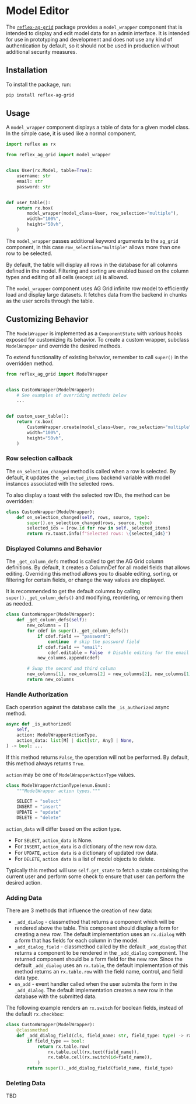 # Model Editor

The [`reflex-ag-grid`](https://github.com/reflex-dev/reflex-ag-grid) package
provides a `model_wrapper` component that is intended to display and edit model
data for an admin interface. It is intended for use in prototyping and
development and does not use any kind of authentication by default, so it should
not be used in production without additional security measures.

## Installation

To install the package, run:

```bash
pip install reflex-ag-grid
```

## Usage

A `model_wrapper` component displays a table of data for a given model class. In
the simple case, it is used like a normal component.

```python
import reflex as rx

from reflex_ag_grid import model_wrapper


class User(rx.Model, table=True):
    username: str
    email: str
    password: str


def user_table():
    return rx.box(
        model_wrapper(model_class=User, row_selection="multiple"),
        width="100%",
        height="50vh",
    )
```

The `model_wrapper` passes additional keyword arguments to the `ag_grid`
component, in this case `row_selection="multiple"` allows more than one row to
be selected.

By default, the table will display all rows in the database for all columns
defined in the model. Filtering and sorting are enabled based on the column
types and editing of all cells (except `id`) is allowed.

The `model_wrapper` component uses AG Grid infinite row model to efficiently
load and display large datasets. It fetches data from the backend in chunks as
the user scrolls through the table.

## Customizing Behavior

The `ModelWrapper` is implemented as a `ComponentState` with various hooks
exposed for customizing its behavior. To create a custom wrapper, subclass
`ModelWrapper` and override the desired methods.

To extend functionality of existing behavior, remember to call `super()` in the
overridden method.

```python
from reflex_ag_grid import ModelWrapper


class CustomWrapper(ModelWrapper):
    # See examples of overriding methods below
    ...


def custom_user_table():
    return rx.box(
        CustomWrapper.create(model_class=User, row_selection="multiple"),
        width="100%",
        height="50vh",
    )
```

### Row selection callback

The `on_selection_changed` method is called when a row is selected. By default, it
updates the `_selected_items` backend variable with model instances associated
with the selected rows.

To also display a toast with the selected row IDs, the method can be overridden:

```python
class CustomWrapper(ModelWrapper):
    def on_selection_changed(self, rows, source, type):
        super().on_selection_changed(rows, source, type)
        selected_ids = [row.id for row in self._selected_items]
        return rx.toast.info(f"Selected rows: \{selected_ids}")
```

### Displayed Columns and Behavior

The `_get_column_defs` method is called to get the AG Grid column definitions.
By default, it creates a ColumnDef for all model fields that allows editing.
Overriding this method allows you to disable editing, sorting, or filtering for
certain fields, or change the way values are displayed.

It is recommended to get the default columns by calling
`super()._get_column_defs()` and modifying, reordering, or removing them as
needed.

```python
class CustomWrapper(ModelWrapper):
    def _get_column_defs(self):
        new_columns = []
        for cdef in super()._get_column_defs():
            if cdef.field == "password":
                continue  # skip the password field
            if cdef.field == "email":
                cdef.editable = False  # Disable editing for the email field
            new_columns.append(cdef)

        # Swap the second and third column
        new_columns[1], new_columns[2] = new_columns[2], new_columns[1]
        return new_columns
```

### Handle Authorization

Each operation against the database calls the `_is_authorized` async method.

```python
async def _is_authorized(
    self,
    action: ModelWrapperActionType,
    action_data: list[M] | dict[str, Any] | None,
) -> bool: ...
```

If this method returns `False`, the operation will not be performed. By default,
this method always returns `True`.

`action` may be one of `ModelWrapperActionType` values.

```python
class ModelWrapperActionType(enum.Enum):
    """ModelWrapper action types."""

    SELECT = "select"
    INSERT = "insert"
    UPDATE = "update"
    DELETE = "delete"
```

`action_data` will differ based on the action type.

* For `SELECT`, `action_data` is None.
* For `INSERT`, `action_data` is a dictionary of the new row data.
* For `UPDATE`, `action data` is a dictionary of updated row data.
* For `DELETE`, `action data` is a list of model objects to delete.

Typically this method will use `self.get_state` to fetch a state containing the
current user and perform some check to ensure that user can perform the desired
action.

### Adding Data

There are 3 methods that influence the creation of new data:

* `_add_dialog` - classmethod that returns a component which will be rendered
  above the table. This component should display a form for creating a new row.
  The default implementation uses an `rx.dialog` with a form that has fields for
  each column in the model.
* `_add_dialog_field` - classmethod called by the default `_add_dialog` that
  returns a component to be rendered in the `_add_dialog` component. The
  returned component should be a form field for the new row. Since the default
  `_add_dialog` uses an `rx.table`, the default implementation of this method
  returns an `rx.table.row` with the field name, control, and field data type.
* `on_add` - event handler called when the user submits the form in the
  `_add_dialog`. The default implementation creates a new row in the database
  with the submitted data.

The following example renders an `rx.switch` for boolean fields, instead of the
default `rx.checkbox`:

```python
class CustomWrapper(ModelWrapper):
    @classmethod
    def _add_dialog_field(cls, field_name: str, field_type: type) -> rx.Component:
        if field_type == bool:
            return rx.table.row(
                rx.table.cell(rx.text(field_name)),
                rx.table.cell(rx.switch(id=field_name)),
            )
        return super()._add_dialog_field(field_name, field_type)
```

### Deleting Data

TBD